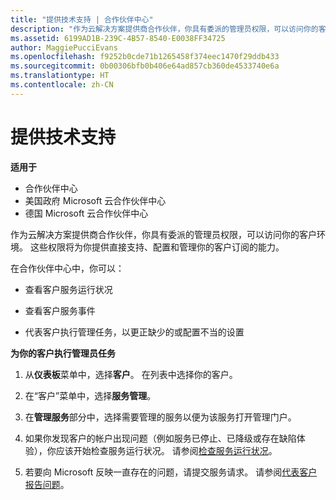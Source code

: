 ```yaml
---
title: "提供技术支持 | 合作伙伴中心"
description: "作为云解决方案提供商合作伙伴，你具有委派的管理员权限，可以访问你的客户环境。"
ms.assetid: 6199AD1B-239C-4B57-8540-E0038FF34725
author: MaggiePucciEvans
ms.openlocfilehash: f9252b0cde71b1265458f374eec1470f29ddb433
ms.sourcegitcommit: 0b00306bfb0b406e64ad857cb360de4533740e6a
ms.translationtype: HT
ms.contentlocale: zh-CN
---
```

# <a name="provide-technical-support"></a>提供技术支持

**适用于**

-  合作伙伴中心
-  美国政府 Microsoft 云合作伙伴中心
-  德国 Microsoft 云合作伙伴中心

作为云解决方案提供商合作伙伴，你具有委派的管理员权限，可以访问你的客户环境。 这些权限将为你提供直接支持、配置和管理你的客户订阅的能力。

在合作伙伴中心中，你可以：

-   查看客户服务运行状况

-   查看客户服务事件

-   代表客户执行管理任务，以更正缺少的或配置不当的设置

**为你的客户执行管理员任务**

1.  从**仪表板**菜单中，选择**客户**。 在列表中选择你的客户。

2.  在“客户”菜单中，选择**服务管理**。

3.  在**管理服务**部分中，选择需要管理的服务以便为该服务打开管理门户。

4.  如果你发现客户的帐户出现问题（例如服务已停止、已降级或存在缺陷体验），你应该开始检查服务运行状况。 请参阅[检查服务运行状况](check-service-health.md)。

5.  若要向 Microsoft 反映一直存在的问题，请提交服务请求。 请参阅[代表客户报告问题](report-problems-on-behalf-of-a-customer.md)。

 

 




